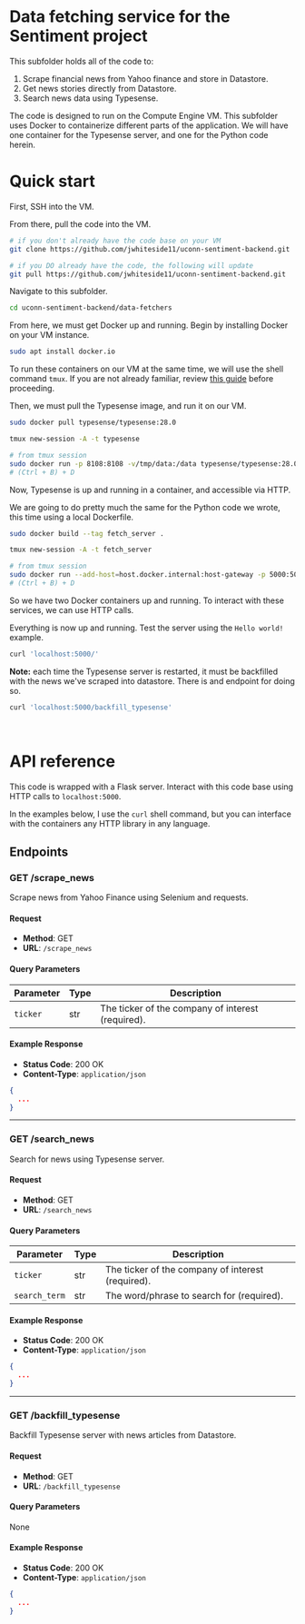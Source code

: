 # Data fetching service for the Sentiment project

This subfolder holds all of the code to:
1. Scrape financial news from Yahoo finance and store in Datastore.
2. Get news stories directly from Datastore.
3. Search news data using Typesense.

The code is designed to run on the Compute Engine VM. This subfolder uses Docker to containerize different parts of the application. We will have one container for the Typesense server, and one for the Python code herein.

# Quick start

First, SSH into the VM.

From there, pull the code into the VM.
```bash
# if you don't already have the code base on your VM
git clone https://github.com/jwhiteside11/uconn-sentiment-backend.git

# if you DO already have the code, the following will update
git pull https://github.com/jwhiteside11/uconn-sentiment-backend.git
```

Navigate to this subfolder.
```bash
cd uconn-sentiment-backend/data-fetchers
```

From here, we must get Docker up and running. Begin by installing Docker on your VM instance.
```bash
sudo apt install docker.io
```

To run these containers on our VM at the same time, we will use the shell command `tmux`. If you are not already familiar, review [this guide](https://hamvocke.com/blog/a-quick-and-easy-guide-to-tmux/) before proceeding.

Then, we must pull the Typesense image, and run it on our VM. 
```bash
sudo docker pull typesense/typesense:28.0

tmux new-session -A -t typesense

# from tmux session
sudo docker run -p 8108:8108 -v/tmp/data:/data typesense/typesense:28.0 --data-dir /data --api-key=Hu52dwsas2AdxdE
# (Ctrl + B) + D
```

Now, Typesense is up and running in a container, and accessible via HTTP. 

We are going to do pretty much the same for the Python code we wrote, this time using a local Dockerfile.
```bash
sudo docker build --tag fetch_server .

tmux new-session -A -t fetch_server

# from tmux session
sudo docker run --add-host=host.docker.internal:host-gateway -p 5000:5000 fetch_server
# (Ctrl + B) + D
```

So we have two Docker containers up and running. To interact with these services, we can use HTTP calls.

Everything is now up and running. Test the server using the `Hello world!` example.
```bash
curl 'localhost:5000/'
```

**Note:** each time the Typesense server is restarted, it must be backfilled with the news we've scraped into datastore. There is and endpoint for doing so.
```bash
curl 'localhost:5000/backfill_typesense'
```

&nbsp;

# API reference
This code is wrapped with a Flask server. Interact with this code base using HTTP calls to `localhost:5000`. 

In the examples below, I use the `curl` shell command, but you can interface with the containers any HTTP library in any language.

## Endpoints

### GET /scrape_news

Scrape news from Yahoo Finance using Selenium and requests.

#### Request
- **Method**: GET
- **URL**: `/scrape_news`

#### Query Parameters
| Parameter    | Type   | Description                        |
|--------------|--------|------------------------------------|
| `ticker`       | str    | The ticker of the company of interest (required). |

#### Example Response
- **Status Code**: 200 OK
- **Content-Type**: `application/json`

```json
{
  ...
}
```
---

### GET /search_news

Search for news using Typesense server.

#### Request
- **Method**: GET
- **URL**: `/search_news`

#### Query Parameters
| Parameter    | Type   | Description                        |
|--------------|--------|------------------------------------|
| `ticker`       | str    | The ticker of the company of interest (required). |
| `search_term`  | str    | The word/phrase to search for (required). |

#### Example Response
- **Status Code**: 200 OK
- **Content-Type**: `application/json`

```json
{
  ...
}
```
---

### GET /backfill_typesense

Backfill Typesense server with news articles from Datastore.

#### Request
- **Method**: GET
- **URL**: `/backfill_typesense`

#### Query Parameters
None

#### Example Response
- **Status Code**: 200 OK
- **Content-Type**: `application/json`

```json
{
  ...
}
```